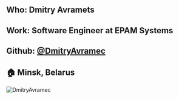 ## Who: Dmitry Avramets
## Work: Software Engineer at EPAM Systems
## Github: [@DmitryAvramec](https://github.com/DmitryAvramec)
## :house: Minsk, Belarus
![DmitryAvramec](https://avatars1.githubusercontent.com/u/23083062?s=400&v=4)
